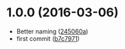 <a name="1.0.0"></a>
# 1.0.0 (2016-03-06)


* Better naming ([245060a](https://github.com/kikobeats/eachdir/commit/245060a))
* first commit ([b7c7971](https://github.com/kikobeats/eachdir/commit/b7c7971))




